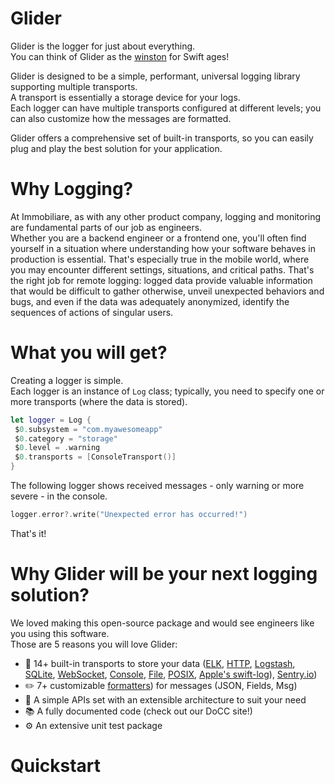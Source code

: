 # Glider

Glider is the logger for just about everything.  
You can think of Glider as the [winston](https://github.com/winstonjs/winston) for Swift ages!

Glider is designed to be a simple, performant, universal logging library supporting multiple transports.  
A transport is essentially a storage device for your logs.  
Each logger can have multiple transports configured at different levels; you can also customize how the messages are formatted.

Glider offers a comprehensive set of built-in transports, so you can easily plug and play the best solution for your application.

# Why Logging?

At Immobiliare, as with any other product company, logging and monitoring are fundamental parts of our job as engineers.  
Whether you are a backend engineer or a frontend one, you'll often find yourself in a situation where understanding how your software behaves in production is essential.
That's especially true in the mobile world, where you may encounter different settings, situations, and critical paths.
That's the right job for remote logging: logged data provide valuable information that would be difficult to gather otherwise, unveil unexpected behaviors and bugs, and even if the data was adequately anonymized, identify the sequences of actions of singular users.

# What you will get?

Creating a logger is simple.  
Each logger is an instance of `Log` class; typically, you need to specify one or more transports (where the data is stored).

```swift
let logger = Log {
 $0.subsystem = "com.myawesomeapp"
 $0.category = "storage"
 $0.level = .warning
 $0.transports = [ConsoleTransport()]
}
```

The following logger shows received messages - only warning or more severe - in the console.

```swift
logger.error?.write("Unexpected error has occurred!")
```

That's it!

# Why Glider will be your next logging solution?

We loved making this open-source package and would see engineers like you using this software.  
Those are 5 reasons you will love Glider:

- 🧩 14+ built-in transports to store your data ([ELK](https://github.com/malcommac/Glider/tree/main/GliderELK/Sources), [HTTP](https://github.com/malcommac/Glider/blob/main/Glider/Sources/Transports/HTTPTransport/HTTPTransport.swift), [Logstash](https://github.com/malcommac/Glider/tree/main/Glider/Sources/Transports/LogstashTransport), [SQLite](https://github.com/malcommac/Glider/tree/main/Glider/Sources/Transports/SQLiteTransport), [WebSocket](https://github.com/malcommac/Glider/tree/main/Glider/Sources/Transports/WebSocketTransport), [Console](https://github.com/malcommac/Glider/tree/main/Glider/Sources/Transports/Console), [File](https://github.com/malcommac/Glider/tree/main/Glider/Sources/Transports/File), [POSIX](https://github.com/malcommac/Glider/tree/main/Glider/Sources/Transports/File/POSIXTransports), [Apple's swift-log](https://github.com/malcommac/Glider/tree/main/GliderSwiftLog/Sources)), [Sentry.io](https://github.com/malcommac/Glider/tree/main/GliderSentry/Sources))
- ✏️ 7+ customizable [formatters](https://github.com/malcommac/Glider/tree/main/Glider/Sources/Formatters)) for messages (JSON, Fields, Msg)
- 🚀 A simple APIs set with an extensible architecture to suit your need
- 📚 A fully documented code (check out our DoCC site!)
- ⚙️ An extensive unit test package

# Quickstart
